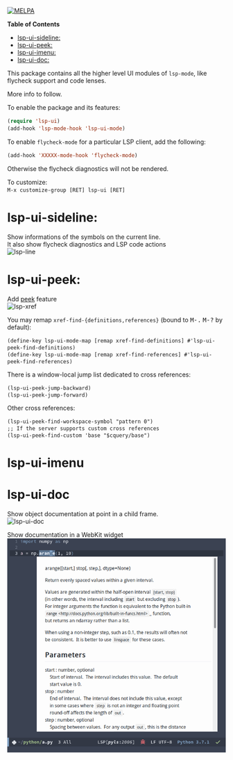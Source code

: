 [![MELPA](https://melpa.org/packages/lsp-ui-badge.svg)](https://melpa.org/#/lsp-ui)

<!-- markdown-toc start - Don't edit this section. Run M-x markdown-toc-refresh-toc -->
**Table of Contents**

- [lsp-ui-sideline:](#lsp-ui-sideline)
- [lsp-ui-peek:](#lsp-ui-peek)
- [lsp-ui-imenu:](#lsp-ui-imenu)
- [lsp-ui-doc:](#lsp-ui-doc)

<!-- markdown-toc end -->

This package contains all the higher level UI modules of `lsp-mode`, like flycheck support and code lenses.

More info to follow.

To enable the package and its features:

``` el
(require 'lsp-ui)
(add-hook 'lsp-mode-hook 'lsp-ui-mode)
```

To enable `flycheck-mode` for a particular LSP client, add the following:

```el
(add-hook 'XXXXX-mode-hook 'flycheck-mode)
```

Otherwise the flycheck diagnostics will not be rendered.


To customize:  
`M-x customize-group [RET] lsp-ui [RET]`   

# lsp-ui-sideline:

Show informations of the symbols on the current line.  
It also show flycheck diagnostics and LSP code actions  
![lsp-line](images/lsp-line.gif)

# lsp-ui-peek:

Add [peek](https://code.visualstudio.com/docs/editor/editingevolved#_peek) feature  
![lsp-xref](images/lsp-xref.gif)

You may remap `xref-find-{definitions,references}` (bound to <kbd>M-.</kbd> <kbd>M-?</kbd> by default):

```elisp
(define-key lsp-ui-mode-map [remap xref-find-definitions] #'lsp-ui-peek-find-definitions)
(define-key lsp-ui-mode-map [remap xref-find-references] #'lsp-ui-peek-find-references)
```

There is a window-local jump list dedicated to cross references:
```elisp
(lsp-ui-peek-jump-backward)
(lsp-ui-peek-jump-forward)
```

Other cross references:
```elisp
(lsp-ui-peek-find-workspace-symbol "pattern 0")
;; If the server supports custom cross references
(lsp-ui-peek-find-custom 'base "$cquery/base")
```

# lsp-ui-imenu

# lsp-ui-doc

Show object documentation at point in a child frame.  
![lsp-ui-doc](images/lsp-ui-doc.gif)

Show documentation in a WebKit widget
![lsp-ui-doc-webkit](images/lsp-ui-doc-webkit.png)

